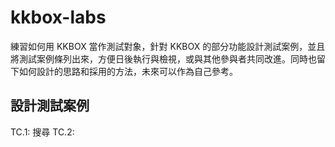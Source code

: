 # kkbox-labs

練習如何用 KKBOX 當作測試對象，針對 KKBOX 的部分功能設計測試案例，並且將測試案例條列出來，方便日後執行與檢視，或與其他參與者共同改進。同時也留下如何設計的思路和採用的方法，未來可以作為自己參考。

## 設計測試案例

TC.1: 搜尋 
TC.2:



